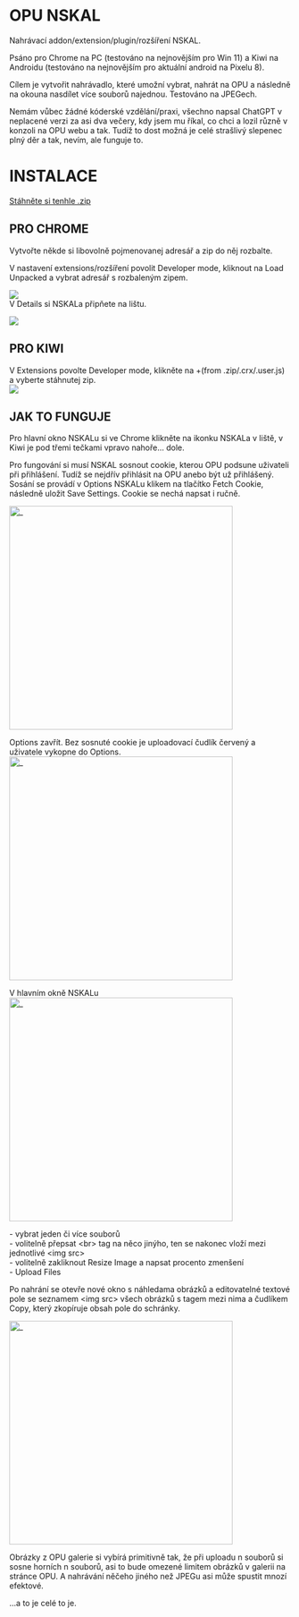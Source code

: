 # OPU NSKAL
Nahrávací addon/extension/plugin/rozšíření NSKAL.
  
Psáno pro Chrome na PC (testováno na nejnovějším pro Win 11) a Kiwi na Androidu (testováno na nejnovějším pro aktuální android na Pixelu 8).
  
Cílem je vytvořit nahrávadlo, které umožní vybrat, nahrát na OPU a následně na okouna nasdílet více souborů najednou. Testováno na JPEGech.

Nemám vůbec žádné kóderské vzdělání/praxi, všechno napsal ChatGPT v neplacené verzi za asi dva večery, kdy jsem mu říkal, co chci a lozil různě v konzoli na OPU webu a tak. Tudíž to dost možná je celé strašlivý slepenec plný děr a tak, nevím, ale funguje to.

# INSTALACE

<a href="https://www.dropbox.com/scl/fi/7fqs2as9wxqqisqhukgqt/OPU_NSKAL_Chrome_v1.0.zip?rlkey=duk478cnq9l7i6vr2u2aavpnh&st=dgqbshw0&raw=1">Stáhněte si tenhle .zip</a>

## PRO CHROME

Vytvořte někde si libovolně pojmenovanej adresář a zip do něj rozbalte.<p>V nastavení extensions/rozšíření povolit Developer mode, kliknout na Load Unpacked a vybrat adresář s rozbaleným zipem.
<p>
<a href="https://opu.peklo.biz/p/25/01/04/1736009012-ec3ef.png"><img src="https://opu.peklo.biz/p/25/01/04/thumbs/1736009012-ec3ef.png"></a>
<br>
V Details si NSKALa připňete na lištu.
<p>
<a href="https://opu.peklo.biz/p/25/01/04/1736010265-7cc49.png"><img src="https://opu.peklo.biz/p/25/01/04/thumbs/1736010265-7cc49.png"></a>


## PRO KIWI

V Extensions povolte Developer mode, klikněte na +(from .zip/.crx/.user.js) a vyberte stáhnutej zip.
<br>
<a href="https://opu.peklo.biz/p/25/01/04/1736010763-1719c.png"><img src="https://opu.peklo.biz/p/25/01/04/thumbs/1736010763-1719c.png"></a><p>

## JAK TO FUNGUJE

Pro hlavní okno NSKALu si ve Chrome klikněte na ikonku NSKALa v liště, v Kiwi je pod třemi tečkami vpravo nahoře... dole.

Pro fungování si musí NSKAL sosnout cookie, kterou OPU podsune uživateli při přihlášení. Tudíž se nejdřív přihlásit na OPU anebo být už přihlášený. Sosání se provádí v Options NSKALu klikem na tlačítko Fetch Cookie, následně uložit Save Settings. Cookie se nechá napsat i ručně.<p>
<img src="https://opu.peklo.biz/p/25/01/02/1735796070-54418.jpg" width=400 alt="_"/><p>
 Options zavřít. Bez sosnuté cookie je uploadovací čudlík červený a uživatele vykopne do Options.
<img src="https://opu.peklo.biz/p/25/01/02/1735795915-9d891.jpg" width=400 alt="_"/>
<p>
V hlavním okně NSKALu<br>
<img src="https://opu.peklo.biz/p/25/01/02/1735795734-b7b94.jpg" width=400 alt="_"/> <p>
- vybrat jeden či více souborů<br>
- volitelně přepsat &lt;br&gt; tag na něco jinýho, ten se nakonec vloží mezi jednotlivé &lt;img src&gt;<br>
- volitelně zakliknout Resize Image a napsat procento zmenšení<br>
- Upload Files<br>

Po nahrání se otevře nové okno s náhledama obrázků a editovatelné textové pole se seznamem &lt;img src&gt; všech obrázků s tagem mezi nima a čudlíkem Copy, který zkopíruje obsah pole do schránky.
<p><img src="https://opu.peklo.biz/p/25/01/04/1736011312-91c3f.png" width=400 alt="_"/><p>


Obrázky z OPU galerie si vybírá primitivně tak, že při uploadu n souborů si sosne horních n souborů, asi to bude omezené limitem obrázků v galerii na stránce OPU. A nahrávání něčeho jiného než JPEGu asi může spustit mnozí efektové.

...a to je celé to je.
